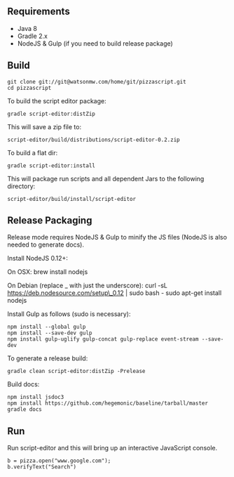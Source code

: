 ## Requirements

+ Java 8
+ Gradle 2.x
+ NodeJS & Gulp (if you need to build release package)

## Build

    git clone git://git@watsonmw.com/home/git/pizzascript.git
    cd pizzascript

To build the script editor package:

    gradle script-editor:distZip

This will save a zip file to:

    script-editor/build/distributions/script-editor-0.2.zip

To build a flat dir:

    gradle script-editor:install

This will package run scripts and all dependent Jars to the following directory:

    script-editor/build/install/script-editor


## Release Packaging

Release mode requires NodeJS & Gulp to minify the JS files (NodeJS is also needed to generate docs).

Install NodeJS 0.12+:

On OSX:
    brew install nodejs

On Debian (replace \_ with just the underscore):
    curl -sL https://deb.nodesource.com/setup\_0.12 | sudo bash -
    sudo apt-get install nodejs

Install Gulp as follows (sudo is necessary):

    npm install --global gulp
    npm install --save-dev gulp
    npm install gulp-uglify gulp-concat gulp-replace event-stream --save-dev

To generate a release build:

    gradle clean script-editor:distZip -Prelease

Build docs:

    npm install jsdoc3
    npm install https://github.com/hegemonic/baseline/tarball/master
    gradle docs

## Run

Run script-editor and this will bring up an interactive JavaScript console.

    b = pizza.open("www.google.com");
    b.verifyText("Search")

